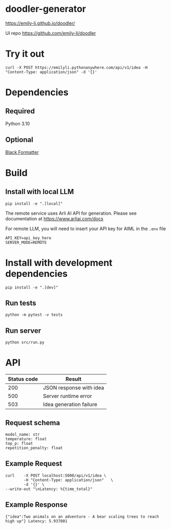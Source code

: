 # doodler-generator

https://emily-li.github.io/doodler/

UI repo https://github.com/emily-li/doodler

# Try it out

```
curl -X POST https://emilyli.pythonanywhere.com/api/v1/idea -H "Content-Type: application/json" -d '{}'
```

# Dependencies

## Required

Python 3.10

## Optional

[Black Formatter](https://marketplace.visualstudio.com/items?itemName=ms-python.black-formatter)

# Build

## Install with local LLM

`pip install -e ".[local]"`

The remote service uses Arli AI API for generation. Please see documentation at https://www.arliai.com/docs

For remote LLM, you will need to insert your API key for AIML in the `.env` file

```
API_KEY=api_key_here
SERVER_MODE=REMOTE
```

# Install with development dependencies

`pip install -e ".[dev]"`

## Run tests

`python -m pytest -v tests`

## Run server

`python src/run.py`

# API

| Status code | Result                  |
| ----------- | ----------------------- |
| 200         | JSON response with idea |
| 500         | Server runtime error    |
| 503         | Idea generation failure |

## Request schema

```
model_name: str
temperature: float
top_p: float
repetition_penalty: float
```

## Example Request

```
curl    -X POST localhost:5000/api/v1/idea \
        -H "Content-Type: application/json"   \
        -d '{}' \
--write-out "\nLatency: %{time_total}"
```

## Example Response

`{"idea":Two animals on an adventure - A bear scaling trees to reach high up"}
Latency: 5.937801`
